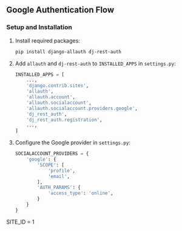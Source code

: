 ## Google Authentication Flow

### Setup and Installation
1. Install required packages:
    ```bash
    pip install django-allauth dj-rest-auth
    ```

2. Add `allauth` and `dj-rest-auth` to `INSTALLED_APPS` in `settings.py`:
    ```python
    INSTALLED_APPS = [
        ...,
        'django.contrib.sites',
        'allauth',
        'allauth.account',
        'allauth.socialaccount',
        'allauth.socialaccount.providers.google',
        'dj_rest_auth',
        'dj_rest_auth.registration',
        ...,
    ]
    ```

3. Configure the Google provider in `settings.py`:
    ```python
    SOCIALACCOUNT_PROVIDERS = {
        'google': {
            'SCOPE': [
                'profile',
                'email',
            ],
            'AUTH_PARAMS': {
                'access_type': 'online',
            }
        }
    }
SITE_ID = 1
```